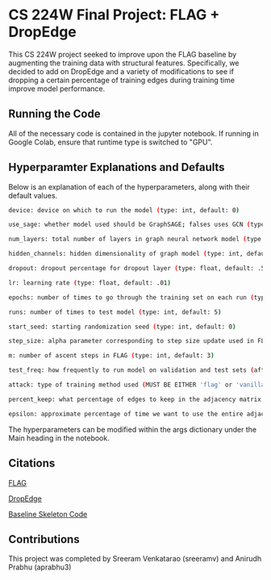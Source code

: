 # CS 224W Final Project: FLAG + DropEdge

This CS 224W project seeked to improve upon the FLAG baseline by augmenting the training data with structural features. Specifically,
we decided to add on DropEdge and a variety of modifications to see if dropping a certain percentage of training edges during training time
improve model performance.

## Running the Code

All of the necessary code is contained in the jupyter notebook. If running in Google Colab, ensure that runtime type is switched to "GPU".

## Hyperparamter Explanations and Defaults

Below is an explanation of each of the hyperparameters, along with their default values.

```bash
device: device on which to run the model (type: int, default: 0)

use_sage: whether model used should be GraphSAGE; falses uses GCN (type: bool, default: True)

num_layers: total number of layers in graph neural network model (type: int, default: 3)

hidden_channels: hidden dimensionality of graph model (type: int, default: 256)

dropout: dropout percentage for dropout layer (type: float, default: .5)

lr: learning rate (type: float, default: .01)

epochs: number of times to go through the training set on each run (type: int, default: 500)

runs: number of times to test model (type: int, default: 5)

start_seed: starting randomization seed (type: int, default: 0)

step_size: alpha parameter corresponding to step size update used in FLAG paper (type: float, default: 1e-3)

m: number of ascent steps in FLAG (type: int, default: 3)

test_freq: how frequently to run model on validation and test sets (after half of the epochs have passed (type: int, default: 1)

attack: type of training method used (MUST BE EITHER 'flag' or 'vanilla') (type: str, default: 'flag')

percent_keep: what percentage of edges to keep in the adjacency matrix in drop edge (type: float, default: .7)

epsilon: approximate percentage of time we want to use the entire adjacency matrix in training instead of dropping edges (type: float, default: 0)
```

The hyperparameters can be modified within the args dictionary under the Main heading in the notebook.


## Citations

[FLAG](https://arxiv.org/pdf/2010.09891.pdf)

[DropEdge](https://openreview.net/forum?id=Hkx1qkrKPr)

[Baseline Skeleton Code](https://github.com/devnkong/FLAG/blob/main/ogb/nodeproppred/arxiv/gnn.py)


## Contributions
This project was completed by Sreeram Venkatarao (sreeramv) and Anirudh Prabhu (aprabhu3)
